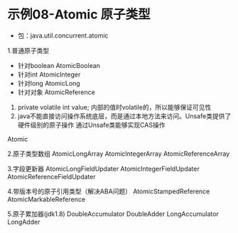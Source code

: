 # 示例08-Atomic 原子类型

- 包：java.util.concurrent.atomic

1.普通原子类型

- 针对boolean   AtomicBoolean
- 针对int       AtomicInteger
- 针对long      AtomicLong
- 针对对象      AtomicReference

1. private volatile int value;  内部的值时volatile的，所以能够保证可见性
2. java不能直接访问操作系统底层，而是通过本地方法来访问。Unsafe类提供了硬件级别的原子操作
    通过Unsafe类能够实现CAS操作

Atomic

2.原子类型数组
AtomicLongArray
AtomicIntegerArray
AtomicReferenceArray

3.字段更新器
AtomicLongFieldUpdater
AtomicIntegerFieldUpdater
AtomicReferenceFieldUpdater

4.带版本号的原子引用类型（解决ABA问题）
AtomicStampedReference
AtomicMarkableReference

5.原子累加器(jdk1.8)
DoubleAccumulator
DoubleAdder
LongAccumulator
LongAdder


